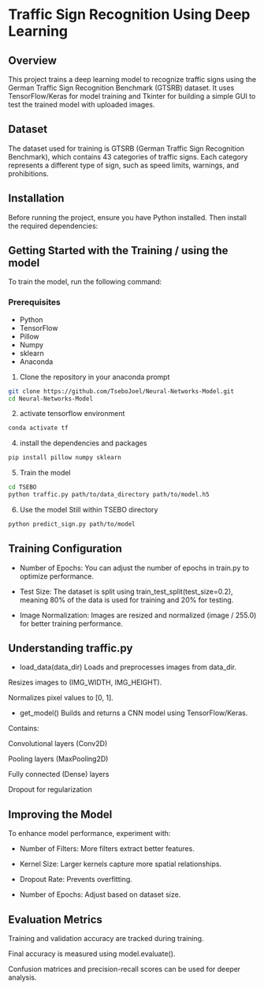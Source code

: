 # Traffic Sign Recognition Using Deep Learning

## Overview

This project trains a deep learning model to recognize traffic signs using the German Traffic Sign Recognition Benchmark (GTSRB) dataset. It uses TensorFlow/Keras for model training and Tkinter for building a simple GUI to test the trained model with uploaded images.

## Dataset
The dataset used for training is GTSRB (German Traffic Sign Recognition Benchmark), which contains 43 categories of traffic signs. Each category represents a different type of sign, such as speed limits, warnings, and prohibitions.

## Installation
Before running the project, ensure you have Python installed. Then install the required dependencies:

## Getting Started with the Training / using the model
To train the model, run the following command:

### Prerequisites
- Python
- TensorFlow
- Pillow
- Numpy
- sklearn
- Anaconda

1. Clone the repository in your anaconda prompt
```bash
git clone https://github.com/TseboJoel/Neural-Networks-Model.git
cd Neural-Networks-Model
```

2. activate tensorflow environment
```bash
conda activate tf
```

4. install the dependencies and packages
```bash
pip install pillow numpy sklearn
```

5. Train the model
```bash
cd TSEBO
python traffic.py path/to/data_directory path/to/model.h5
```

6. Use the model
Still within TSEBO directory
```bash
python predict_sign.py path/to/model
```

## Training Configuration
- Number of Epochs: You can adjust the number of epochs in train.py to optimize performance.

- Test Size: The dataset is split using train_test_split(test_size=0.2), meaning 80% of the data is used for training and 20% for testing.

- Image Normalization: Images are resized and normalized (image / 255.0) for better training performance.


## Understanding traffic.py
- load_data(data_dir)
Loads and preprocesses images from data_dir.

Resizes images to (IMG_WIDTH, IMG_HEIGHT).

Normalizes pixel values to [0, 1].

- get_model()
Builds and returns a CNN model using TensorFlow/Keras.

Contains:

Convolutional layers (Conv2D)

Pooling layers (MaxPooling2D)

Fully connected (Dense) layers

Dropout for regularization

## Improving the Model
To enhance model performance, experiment with:

- Number of Filters: More filters extract better features.

- Kernel Size: Larger kernels capture more spatial relationships.

- Dropout Rate: Prevents overfitting.

- Number of Epochs: Adjust based on dataset size.

## Evaluation Metrics
Training and validation accuracy are tracked during training.

Final accuracy is measured using model.evaluate().

Confusion matrices and precision-recall scores can be used for deeper analysis.